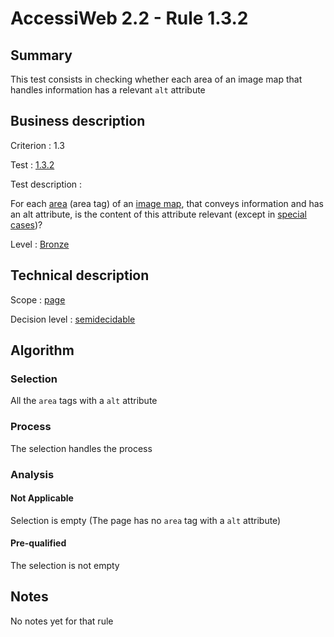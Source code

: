 # AccessiWeb 2.2 - Rule 1.3.2

## Summary

This test consists in checking whether each area of an image map that
handles information has a relevant `alt` attribute

## Business description

Criterion : 1.3

Test : [1.3.2](http://www.accessiweb.org/index.php/accessiweb-22-english-version.html#test-1-3-2)

Test description :

For each
[area](http://www.accessiweb.org/index.php/glossary-76.html#mZone)
(area tag) of an [image
map](http://www.accessiweb.org/index.php/glossary-76.html#mImgReactive),
that conveys information and has an alt attribute, is the content of
this attribute relevant (except in [special
cases](http://www.accessiweb.org/index.php/glossary-76.html#cpCrit1-3 "Special cases for criterion 1.3"))?

Level : [Bronze](/en/category/rules-design/accessiweb-11/level/bronze)

## Technical description

Scope : [page](/en/category/rules-design/accessiweb-11/scope/page)

Decision level :
[semidecidable](/en/category/rules-design/accessiweb-11/decision-level/semidecidable)

## Algorithm

### Selection

All the `area` tags with a `alt` attribute

### Process

The selection handles the process

### Analysis

#### Not Applicable

Selection is empty (The page has no `area` tag with a `alt` attribute)

#### Pre-qualified

The selection is not empty

## Notes

No notes yet for that rule
